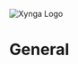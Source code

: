 ![Xynga Logo][logo]

[logo]: https://s3.amazonaws.com/xynga/images/XYNGA.png "Xynga Community"

# General
